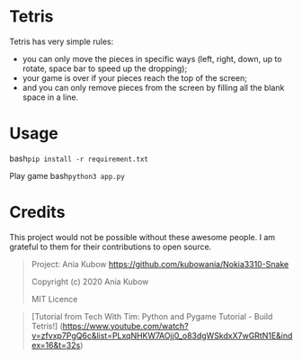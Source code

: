# Tetris
Tetris has very simple rules: 
- you can only move the pieces in specific ways (left, right, down, up to rotate, space bar to speed up the dropping); 
- your game is over if your pieces reach the top of the screen; 
- and you can only remove pieces from the screen by filling all the blank space in a line.

# Usage

bash`pip install -r requirement.txt`

Play game
bash`python3 app.py`

# Credits
This project would not be possible without these awesome people. I am grateful to them for their contributions to open source.

> Project: Ania Kubow https://github.com/kubowania/Nokia3310-Snake
> 
> Copyright (c) 2020 Ania Kubow
> 
> MIT Licence

> [Tutorial from Tech With Tim: Python and Pygame Tutorial - Build Tetris!] (https://www.youtube.com/watch?v=zfvxp7PgQ6c&list=PLxqNHKW7AOjj0_o83dgWSkdxX7wGRtN1E&index=16&t=32s)
